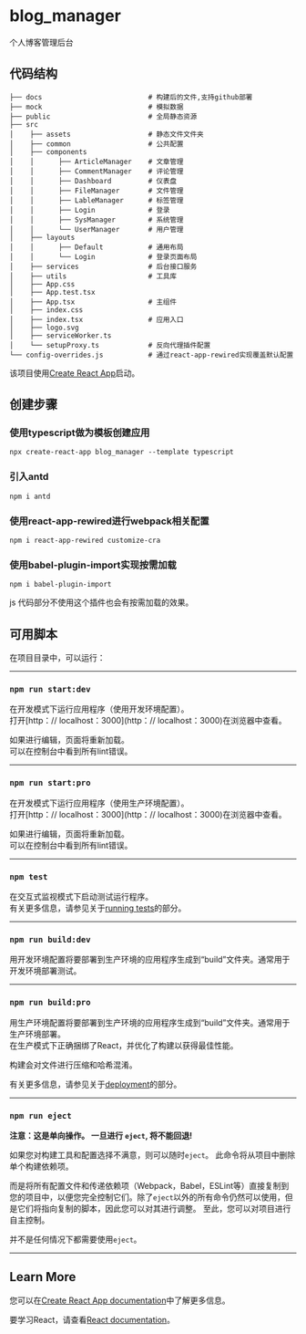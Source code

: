 # blog_manager

个人博客管理后台

## 代码结构
```
├── docs                          # 构建后的文件,支持github部署
├── mock                          # 模拟数据
├── public                        # 全局静态资源
├── src
│    ├── assets                   # 静态文件文件夹
│    ├── common                   # 公共配置
│    ├── components
│    │      ├── ArticleManager    # 文章管理
│    │      ├── CommentManager    # 评论管理
│    │      ├── Dashboard         # 仪表盘
│    │      ├── FileManager       # 文件管理
│    │      ├── LableManager      # 标签管理
│    │      ├── Login             # 登录
│    │      ├── SysManager        # 系统管理
│    │      └── UserManager       # 用户管理
│    ├── layouts
│    │      ├── Default           # 通用布局
│    │      └── Login             # 登录页面布局
│    ├── services                 # 后台接口服务
│    ├── utils                    # 工具库
│    ├── App.css
│    ├── App.test.tsx
│    ├── App.tsx                  # 主组件
│    ├── index.css
│    ├── index.tsx                # 应用入口
│    ├── logo.svg
│    ├── serviceWorker.ts
│    └── setupProxy.ts            # 反向代理插件配置
└── config-overrides.js           # 通过react-app-rewired实现覆盖默认配置
```

该项目使用[Create React App](https://github.com/facebook/create-react-app)启动。

## 创建步骤
### 使用typescript做为模板创建应用
```
npx create-react-app blog_manager --template typescript
```

### 引入antd
```
npm i antd
```

### 使用react-app-rewired进行webpack相关配置
```
npm i react-app-rewired customize-cra
```
### 使用babel-plugin-import实现按需加载
```
npm i babel-plugin-import
```
js 代码部分不使用这个插件也会有按需加载的效果。

## 可用脚本

在项目目录中，可以运行：

---

### `npm run start:dev`

在开发模式下运行应用程序（使用开发环境配置）。<br />
打开[http：// localhost：3000](http：// localhost：3000)在浏览器中查看。

如果进行编辑，页面将重新加载。<br />
可以在控制台中看到所有lint错误。

---

### `npm run start:pro`

在开发模式下运行应用程序（使用生产环境配置）。<br />
打开[http：// localhost：3000](http：// localhost：3000)在浏览器中查看。

如果进行编辑，页面将重新加载。<br />
可以在控制台中看到所有lint错误。

---

### `npm test`

在交互式监视模式下启动测试运行程序。<br />
有关更多信息，请参见关于[running tests](https://facebook.github.io/create-react-app/docs/running-tests)的部分。

---

### `npm run build:dev`

用开发环境配置将要部署到生产环境的应用程序生成到“build”文件夹。通常用于开发环境部署测试。

---

### `npm run build:pro`

用生产环境配置将要部署到生产环境的应用程序生成到“build”文件夹。通常用于生产环境部署。<br />
在生产模式下正确捆绑了React，并优化了构建以获得最佳性能。

构建会对文件进行压缩和哈希混淆。<br />

有关更多信息，请参见关于[deployment](https://facebook.github.io/create-react-app/docs/deployment)的部分。

---

### `npm run eject`

**注意：这是单向操作。 一旦进行 `eject`, 将不能回退!**

如果您对构建工具和配置选择不满意，则可以随时`eject`。 此命令将从项目中删除单个构建依赖项。

而是将所有配置文件和传递依赖项（Webpack，Babel，ESLint等）直接复制到您的项目中，以便您完全控制它们。除了`eject`以外的所有命令仍然可以使用，但是它们将指向复制的脚本，因此您可以对其进行调整。 至此，您可以对项目进行自主控制。

并不是任何情况下都需要使用`eject`。

---

## Learn More

您可以在[Create React App documentation](https://facebook.github.io/create-react-app/docs/getting-started)中了解更多信息。

要学习React，请查看[React documentation](https://reactjs.org/)。
